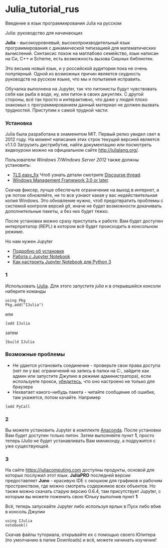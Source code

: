 # Julia_tutorial_rus
Введение в язык программирования Julia на русском

Julia: руководство для начинающих

**Julia** - высокоуровневый, высокопроизводительный язык программирования с динамической типизацией для математических вычислений. Синтаксис похож на матлабово семейство, язык написан на Си, С++ и Scheme, есть возможность вызова Сишных библиотек. 

Это весьма новый язык, и у российской аудитории пока не очень популярный. Одной из возможных причин является скудность руководств на русском языке, что мы и попытаемя исправить.

Обучалка выполнена на Jupyter, так что питонисты будут чувствовать себя как рыба в воде, ну, или питон в своих джунглях. С другой стороны, всё так просто и интерактивно, что даже у людей плохо знакомых с программированием данный материал не должен вызвать трудностей. Приступим к самой трудной части:

### Установка

Julia была разработана в знаменитом MIT. Первый релиз увидел свет в 2012 году. На момент написания этих строк текущей версией является v1.1.0 Загрузить дистрибутив, найти документацию или посмотреть видеоуроки можно на официальном сайте http://julialang.org/. 

Пользователи *Windows 7/Windows Server 2012* также должны установить: 
+ [TLS easy_fix](https://support.microsoft.com/en-us/help/3140245/update-to-enable-tls-1-1-and-tls-1-2-as-a-default-secure-protocols-in "мне помог Method 2: Microsoft Update Catalog") Чтоб узнать детали смотрите [Discourse thread](https://discourse.julialang.org/t/errors-for-git-pkg/9351 "тут всё на нерусском").
+ [Windows Management Framework 3.0 or later](https://docs.microsoft.com/en-us/powershell/wmf/overview).

Скачав фиксер, лучше обеспечьте ограничение на выход в интернет, а уж потом обновляйте, не то все узнают какая у вас недействительная копия Windows. Это обновление нужно, чтоб предотвратить проблемы с системой контроля версий *git*, иначе не будет возможности докачивать дополнительные пакеты, а без них будет тяжко.

После установки можно сразу приступать к работе: Вам будет доступен интерпретатор (REPL) в котором всё будет происходить в консольном режиме. 

Но нам нужен Jupyter
* [Подробно об установке](https://devpractice.ru/python-lesson-1-install/)
* [Работа с Jupyter Notebook](https://devpractice.ru/python-lesson-6-work-in-jupyter-notebook/)
* [Как настроить Jupyter Notebook для Python 3](https://tproger.ru/translations/jupyter-notebook-python-3/)
### 1
Использовать [IJulia](https://github.com/JuliaLang/IJulia.jl). Для этого запустите *julia* и в открывшейся консоли наберите команды
```
using Pkg
Pkg.add("IJulia")
```
или
```
]add IJulia
```
затем
```
]build IJulia
```
### Возможные проблемы
- Не удается установить соединение - проверьте свои права доступа (нет ли у вас ограничений на запись в папки на C:\, зайдите как админ или запустите Джулию в режиме администратора), если используете прокси, [убедитесь](http://savvateev.org/blog/44/), что оно настроено не только для браузера
- Нехватает какого-нибудь пакета - читайте сообщение об ошибке, там укажется, потом качайте. Например
```
]add PyCall
```
### 2
Вы можете установить Jupyter в комплекте [Anaconda](https://www.anaconda.com/distribution/). После установки Вам будет доступен только питон. Затем выполняйте пункт **1**, просто теперь *IJulia* не будет устанавливать Вам миниконду, а подружится с уже существующей.
### 3
На сайте https://juliacomputing.com доступны продукты, основой для которых послужил этот язык. **JuliaPRO** последней версии предоставляет **Juno** - красивую IDE с окошком для графиков и рабочим пространством, где можно смотреть содержимое всех объектов.
Но также можно скачать старую версию 0.6.4, там присутствует Jupyter, с которым вы можете поженить свою Юльку выполнив пункт **1**

Всё, теперь запускайте Jupyter либо используя ярлык в Пуск либо вбив в консоль Джулии
```
using IJulia
notebook()
```
Скачав файлы туториала, открывайте их с помощью своего Юпитера (по умолчанию в папке Downloads) и всё, можете начинать изучение!
